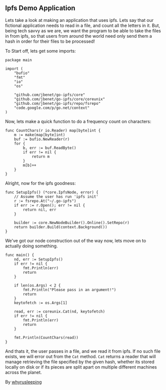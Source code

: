 ## Ipfs Demo Application
Lets take a look at making an application that uses ipfs. Lets say that our
fictional application needs to read in a file, and count all the letters in
it. But, being tech savvy as we are, we want the program to be able to take the
files in from ipfs, so that users from around the world need only send them a
hash in order for their files to be processed!

To Start off, lets get some imports:
```
package main

import (
	"bufio"
	"fmt"
	"io"
	"os"

	"github.com/jbenet/go-ipfs/core"
	"github.com/jbenet/go-ipfs/core/coreunix"
	"github.com/jbenet/go-ipfs/repo/fsrepo"
	"code.google.com/p/go.net/context"
)
```


Now, lets make a quick function to do a frequency count on characters:

```
func CountChars(r io.Reader) map[byte]int {
	m := make(map[byte]int)
	buf := bufio.NewReader(r)
	for {
		b, err := buf.ReadByte()
		if err != nil {
			return m
		}
		m[b]++
	}
}
```

Alright, now for the ipfs goodness:

```
func SetupIpfs() (*core.IpfsNode, error) {
	// Assume the user has run 'ipfs init'
	r := fsrepo.At("~/.go-ipfs")
	if err := r.Open(); err != nil {
		return nil, err
	}

	builder := core.NewNodeBuilder().Online().SetRepo(r)
	return builder.Build(context.Background())
}
```

We've got our node construction out of the way now, lets move on to actually
doing something.

```
func main() {
	nd, err := SetupIpfs()
	if err != nil {
		fmt.Println(err)
		return
	}

	if len(os.Args) < 2 {
		fmt.Println("Please pass in an argument!")
		return
	}
	keytofetch := os.Args[1]

	read, err := coreunix.Cat(nd, keytofetch)
	if err != nil {
		fmt.Println(err)
		return
	}

	fmt.Println(CountChars(read))
}
```

And thats it, the user passes in a file, and we read it from ipfs. If no such
file exists, we will error out from the `Cat` method. `Cat` returns a reader
that will manage retrieving the file specified by the given hash, whether its
stored locally on disk or if its pieces are split apart on multiple different
machines across the planet.

By [whyrusleeping](http://github.com/whyrusleeping)
